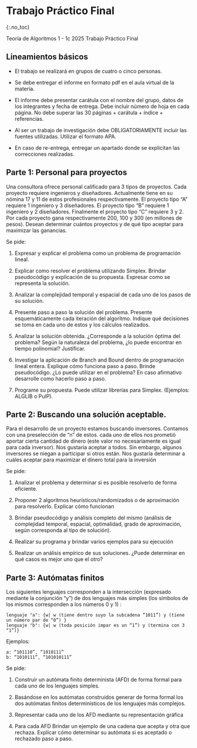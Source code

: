 Trabajo Práctico Final
======================

{:.no_toc}

Teoría de Algoritmos 1 - 1c 2025
Trabajo Práctico Final

## Lineamientos básicos

- El trabajo se realizará en grupos de cuatro o cinco personas.

- Se debe entregar el informe en formato pdf en el aula virtual de la materia.

- El informe debe presentar carátula con el nombre del grupo, datos de los integrantes y  fecha de entrega. Debe incluir número de hoja en cada página. No debe superar las 30 páginas + carátula + índice + referencias.

- Al ser un trabajo de investigación debe OBLIGATORIAMENTE incluir las fuentes utilizadas. Utilizar el formato APA.

- En caso de re-entrega, entregar un apartado donde se explicitan las correcciones realizadas.

## Parte 1: Personal para proyectos

Una consultora ofrece personal calificado para 3 tipos de proyectos. Cada proyecto requiere ingenieros y diseñadores. Actualmente tiene en su nómina 17 y 11 de estos profesionales respectivamente. El proyecto tipo “A” requiere 1 ingeniero y 3 diseñadores. El proyecto tipo “B” requiere 1 ingeniero y 2 diseñadores. Finalmente el proyecto tipo “C” requiere 3 y 2. Por cada proyecto gana respectivamente 200, 100 y 300 (en millones de pesos). Desean determinar cuántos proyectos y de qué tipo aceptar para maximizar las ganancias.

Se pide:	

1. Expresar y explicar el problema como un problema de programación lineal.

1. Explicar como resolver el problema utilizando Simplex. Brindar pseudocódigo y explicación de su propuesta. Expresar como se representa la solución.

1. Analizar la complejidad temporal y espacial de cada uno de los pasos de su solución.

1. Presente paso a paso la solución del problema. Presente esquemáticamente cada iteración del algoritmo. Indique qué decisiones se toma en cada uno de estos y los cálculos realizados.

1. Analizar la solución obtenida. ¿Corresponde a la solución óptima del problema? Según la naturaleza del problema, ¿lo puede encontrar en tiempo polinomial? Justificar.

1. Investigar la aplicación de Branch and Bound dentro de programación lineal entera. Explique cómo funciona paso a paso. Brinde pseudocódigo. ¿Lo puede utilizar en el problema? En caso afirmativo desarrolle como hacerlo paso a paso.

1. Programe su propuesta. Puede utilizar librerías para Simplex. (Ejemplos: ALGLIB o PulP).

## Parte 2: Buscando una solución aceptable.

Para el desarrollo de un proyecto estamos buscando inversores. Contamos con una preselección de “n” de estos. cada uno de ellos nos prometió aportar cierta cantidad de dinero (este valor no necesariamente es igual para cada inversor). Nos gustaría aceptar a todos. Sin embargo, algunos inversores se niegan a participar si otros están. Nos gustaría determinar a cuáles aceptar para maximizar el dinero total para la inversión

Se pide: 

1. Analizar el problema y determinar si es posible resolverlo de forma eficiente.

1. Proponer 2 algoritmos heurísticos/randomizados o de aproximación para resolverlo. Explicar cómo funcionan

1. Brindar pseudocódigo y análisis completo del mismo (análisis de complejidad temporal, espacial, optimalidad, grado de aproximación, según corresponda al tipo de solución).

1. Realizar su programa y brindar varios ejemplos para su ejecución

1. Realizar un análisis empírico de sus soluciones. ¿Puede determinar en qué casos es mejor uno que el otro?


## Parte 3: Autómatas finitos

Los siguientes lenguajes corresponden a la intersección (expresado mediante la conjunción “y”) de dos lenguajes más simples (los símbolos de los mismos corresponden a los números 0 y 1) :

	lenguaje "a": {w| w (tiene dentro suyo la subcadena “1011”) y (tiene un número par de “0”) } 
	lenguaje "b": {w| w (toda posición impar es un “1”) y (termina con 3 “1”)}

Ejemplos:

	a: “101110”, “1010111”
	b: “1010111”, “101010111”

Se pide:

1. Construir un autómata finito determinista (AFD) de forma formal para cada uno de los lenguajes simples.

1. Basándose en los autómatas construidos generar de forma formal los dos autómatas finitos determinísticos de los lenguajes más complejos.

1. Representar cada uno de los AFD mediante su representación gráfica

1. Para cada AFD Brindar un ejemplo de una cadena que acepta y otra que rechaza. Explicar cómo determinar su autómata si es aceptado o rechazado paso a paso.
